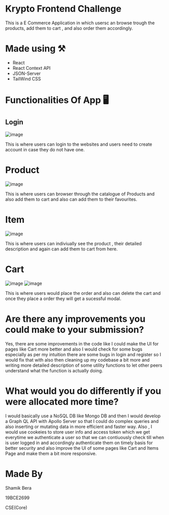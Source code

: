 # Krypto Frontend Challenge

This is a E Commerce Application in which usersc an browse trough the products, add them to cart , and also order them accordingly.

# Made using ⚒️
- React 
- React Context API
- JSON-Server
- TailWind CSS

# Functionalities Of App 🖥️

## Login 
![image](https://user-images.githubusercontent.com/64892076/181856777-6aff7eea-db8c-4b28-859b-93d1158b7055.png)

This is where users can login to the websites and users need to create account in case they do not have one.

# Product 
![image](https://user-images.githubusercontent.com/64892076/181856922-5eba8c08-e6be-4410-8cbd-f0816777dc8c.png)

This is where users can browser through the catalogue of Products and also add them to cart and also can add them to their favourites.

# Item
![image](https://user-images.githubusercontent.com/64892076/181856977-f14079ef-db47-4b80-bff0-111f26075a61.png)


This is where users can indiviually see the product , their detailed description and again can add them to cart from here.

# Cart 
![image](https://user-images.githubusercontent.com/64892076/181857108-2668c23d-180c-45b9-9c5d-89e21ca18c1c.png)
![image](https://user-images.githubusercontent.com/64892076/181857179-aee21868-c329-4672-afe2-27bf4d05a7c1.png)

This is where users would place the order and also can delete the cart and once they place a order they will get a sucessful modal.

# Are there any improvements you could make to your submission?
Yes, there are some improvements in the code like I could make the UI for pages like Cart more better and also I would check for some bugs especially as per my intuition there are some bugs in login and register so I would fix that with also then cleaning up my codebase a bit more and writing more detailed description of some utility functions to let other peers understand what the function is actually doing.

# What would you do differently if you were allocated more time?
I would basically use a NoSQL DB like Mongo DB and then I would develop a Graph QL API with Apollo Server so that I could do complex queries and also inserting or mutating data in more efficient and faster way. Also , I would use cookeies to store user info and access token which we get everytime we authenticate a user so that we can contiuously check till when is user logged in and accordingly authenticate them on timely basis for better security and also improve the UI of some pages like Cart and Items Page and make them a bit more responsive.

# Made By

Shamik Bera

19BCE2699

CSE(Core)
